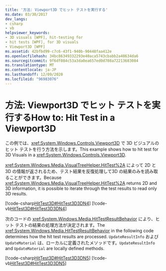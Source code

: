 ```yaml
---
title: '方法: Viewport3D でヒット テストを実行する'
ms.date: 03/30/2017
dev_langs:
- csharp
- vb
helpviewer_keywords:
- 3D visuals [WPF], hit-testing for
- hit tests [WPF], for 3D visuals
- Viewport3D [WPF]
ms.assetid: 42bfbd99-c7c6-43f1-940b-90448faa412e
ms.openlocfilehash: 34bc86349332293e40aca5743cbabb2a48634da6
ms.sourcegitcommit: 9f6df084c53a3da0ea657ed0d708a72213683084
ms.translationtype: MT
ms.contentlocale: ja-JP
ms.lasthandoff: 12/09/2020
ms.locfileid: "96983076"
---
```

# <a name="how-to-hit-test-in-a-viewport3d"></a><span data-ttu-id="164db-102">方法: Viewport3D でヒット テストを実行する</span><span class="sxs-lookup"><span data-stu-id="164db-102">How to: Hit Test in a Viewport3D</span></span>

<span data-ttu-id="164db-103">この例では、<xref:System.Windows.Controls.Viewport3D> で 3D ビジュアルのヒット テストを行う方法を示します。</span><span class="sxs-lookup"><span data-stu-id="164db-103">This example shows how to hit test for 3D Visuals in a <xref:System.Windows.Controls.Viewport3D>.</span></span>

<span data-ttu-id="164db-104"><xref:System.Windows.Media.VisualTreeHelper.HitTest%2A> によって 2D と 3D の情報が返されるため、テスト結果を反復処理して3D の結果のみを読み取ることができます。</span><span class="sxs-lookup"><span data-stu-id="164db-104">Because <xref:System.Windows.Media.VisualTreeHelper.HitTest%2A> returns 2D and 3D information, it is possible to iterate through the test results to read only 3D results.</span></span>

[!code-csharp[HitTest3D#HitTest3D3DN4](~/samples/snippets/csharp/VS_Snippets_Wpf/HitTest3D/CSharp/Window1.xaml.cs#hittest3d3dn4)]
[!code-vb[HitTest3D#HitTest3D3DN4](~/samples/snippets/visualbasic/VS_Snippets_Wpf/HitTest3D/visualbasic/window1.xaml.vb#hittest3d3dn4)]

<span data-ttu-id="164db-105">次のコードの <xref:System.Windows.Media.HitTestResultBehavior> により、ヒット テストの結果の処理方法が決定されます。</span><span class="sxs-lookup"><span data-stu-id="164db-105">The <xref:System.Windows.Media.HitTestResultBehavior> in the following code determines how the hit test results are processed.</span></span> <span data-ttu-id="164db-106">`UpdateResultInfo` および `UpdateMaterial` は、ローカルに定義されたメソッドです。</span><span class="sxs-lookup"><span data-stu-id="164db-106">`UpdateResultInfo` and `UpdateMaterial` are locally defined methods.</span></span>

[!code-csharp[HitTest3D#HitTest3D3DN5](~/samples/snippets/csharp/VS_Snippets_Wpf/HitTest3D/CSharp/Window1.xaml.cs#hittest3d3dn5)]
[!code-vb[HitTest3D#HitTest3D3DN5](~/samples/snippets/visualbasic/VS_Snippets_Wpf/HitTest3D/visualbasic/window1.xaml.vb#hittest3d3dn5)]
